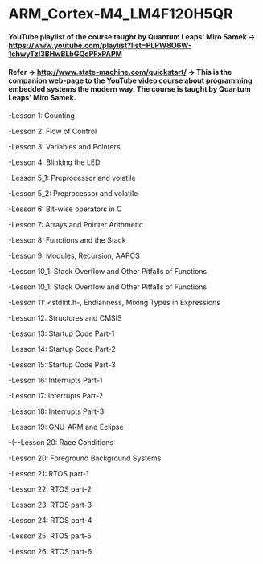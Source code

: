 # ARM_Cortex-M4_LM4F120H5QR

#### YouTube playlist of the course taught by Quantum Leaps' Miro Samek -> https://www.youtube.com/playlist?list=PLPW8O6W-1chwyTzI3BHwBLbGQoPFxPAPM

#### Refer -> http://www.state-machine.com/quickstart/ -> This is the companion web-page to the YouTube video course about programming embedded systems the modern way. The course is taught by Quantum Leaps' Miro Samek.

-Lesson 1: Counting

-Lesson 2: Flow of Control

-Lesson 3: Variables and Pointers

-Lesson 4: Blinking the LED

-Lesson 5_1: Preprocessor and volatile

-Lesson 5_2: Preprocessor and volatile

-Lesson 6: Bit-wise operators in C

-Lesson 7: Arrays and Pointer Arithmetic

-Lesson 8: Functions and the Stack

-Lesson 9: Modules, Recursion, AAPCS

-Lesson 10_1: Stack Overflow and Other Pitfalls of Functions

-Lesson 10_1: Stack Overflow and Other Pitfalls of Functions

-Lesson 11: <stdint.h-, Endianness, Mixing Types in Expressions


-Lesson 12: Structures and CMSIS

-Lesson 13: Startup Code Part-1

-Lesson 14: Startup Code Part-2

-Lesson 15: Startup Code Part-3

-Lesson 16: Interrupts Part-1

-Lesson 17: Interrupts Part-2

-Lesson 18: Interrupts Part-3

-Lesson 19: GNU-ARM and Eclipse

-(--Lesson 20: Race Conditions

-Lesson 20: Foreground Background Systems

-Lesson 21: RTOS part-1

-Lesson 22: RTOS part-2

-Lesson 23: RTOS part-3

-Lesson 24: RTOS part-4

-Lesson 25: RTOS part-5

-Lesson 26: RTOS part-6